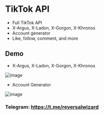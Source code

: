 # TikTok API

- Full TikTok API
- X-Argus, X-Ladon, X-Gorgon, X-Khronos
- Account generator
- Like, follow, comment, and more

## Demo
- X-Argus, X-Ladon, X-Gorgon, X-Khronos
  
![image](https://github.com/wizardreversal/TikTok-API/assets/138551194/e33efd1c-aacc-4e14-bd83-86c19bf9320e)

- Account Generator

![image](https://github.com/wizardreversal/TikTok-API/assets/138551194/ec6096ba-e7ca-4a69-b832-458fedc4f816)

### Telegram: https://t.me/reversalwizard
